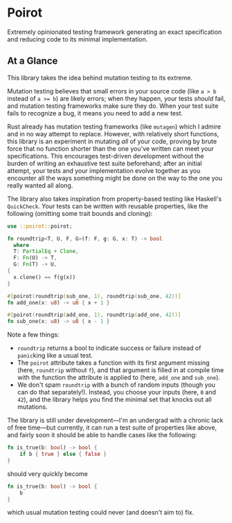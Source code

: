 # Poirot
Extremely opinionated testing framework generating an exact specification and reducing code to its minimal implementation.

## At a Glance
This library takes the idea behind mutation testing to its extreme.

Mutation testing believes that small errors in your source code (like `a > b` instead of `a >= b`) are likely errors; when they happen, your tests _should_ fail, and mutation testing frameworks make sure they do. When your test suite fails to recognize a bug, it means you need to add a new test.

Rust already has mutation testing frameworks (like `mutagen`) which I admire and in no way attempt to replace. However, with relatively short functions, this library is an experiment in mutating _all_ of your code, proving by brute force that no function shorter than the one you've written can meet your specifications. This encourages test-driven development without the burden of writing an exhaustive test suite beforehand; after an initial attempt, your tests and your implementation evolve together as you encounter all the ways something might be done on the way to the one you really wanted all along.

The library also takes inspiration from property-based testing like Haskell's `QuickCheck`. Your tests can be written with reusable properties, like the following (omitting some trait bounds and cloning):
```rust
use ::poirot::poirot;

fn roundtrip<T, U, F, G>(f: F, g: G, x: T) -> bool
  where
  T: PartialEq + Clone,
  F: Fn(U) -> T,
  G: Fn(T) -> U,
{
  x.clone() == f(g(x))
}

#[poirot(roundtrip(sub_one, 1), roundtrip(sub_one, 42))]
fn add_one(x: u8) -> u8 { x + 1 }

#[poirot(roundtrip(add_one, 1), roundtrip(add_one, 42))]
fn sub_one(x: u8) -> u8 { x - 1 }
```
Note a few things:
- `roundtrip` returns a bool to indicate success or failure instead of `panic`king like a usual test.
- The `poirot` attribute takes a function with its first argument missing (here, `roundtrip` without `f`), and that argument is filled in at compile time with the function the attribute is applied to (here, `add_one` and `sub_one`).
- We don't spam `roundtrip` with a bunch of random inputs (though you can do that separately!). Instead, you choose your inputs (here, `0` and `42`), and the library helps you find the minimal set that knocks out all mutations.

The library is still under development—I'm an undergrad with a chronic lack of free time—but currently, it can run a test suite of properties like above, and fairly soon it should be able to handle cases like the following:
```rust
fn is_true(b: bool) -> bool {
    if b { true } else { false }
}
```
should very quickly become
```rust
fn is_true(b: bool) -> bool {
    b
}
```
which usual mutation testing could never (and doesn't aim to) fix.
